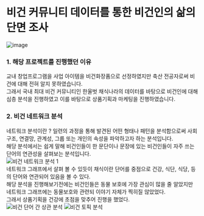 # 비건 커뮤니티 데이터를 통한 비건인의 삶의 단면 조사
![image](https://user-images.githubusercontent.com/71205453/110208011-fcd0ca00-7ec9-11eb-9735-f3c7e0dcc4d3.png)
### 1. 해당 프로젝트를 진행했던 이유
교내 창업프로그램을 사업 아이템을 비건화장품으로 선정하였지만 축산 전공자로써 비건에 대해 전혀 알지 못하였습니다.   
그래서 국내 최대 비건 커뮤니티인 한울벗 채식나라의 데이터를 바탕으로 비건인에 대해 심층 분석을 진행하였고 이를 바탕으로 상품기획과 마케팅을 진행하였습니다.   

### 2. 비건 네트워크 분석   

네트워크 분석이란 ? 일련의 과정을 통해 발견된 어떤 형태나 패턴을 분석함으로써 사회구조, 연결망, 관계성, 그룹 또는 개인의 속성을 파악하고자 하는 분석입니다.   
해당 분석에서는 쉽게 말해 비건인들이 한 문단이나 문장에 있는 비건인들이 자주 쓰는 단어의 연관성을 살펴보는 분석입니다.  
![비건 네트워크 분석 1](https://user-images.githubusercontent.com/71205453/110196557-a2fbe000-7e88-11eb-83c5-0dc213bc4bcd.jpeg)   
네트워크 그래프에서 살펴 볼 수 있듯이 채식이란 단어를 중점으로 건강, 식단, 식당, 등의 단어와 연관되어 있음을 볼 수 있다.   
해당 분석을 진행해보기전에는 비건인들은 동물 보호에 가장 관심이 많을 줄 알았지만 네트워크 그래프에는 동물보호와 관련되 이야기 자체가 찍히질 않았었다.   
그래서 상품기획을 건강에 초점을 맞추어 진행을 했었다.   
![비건 단어 간 상관 분석](https://user-images.githubusercontent.com/71205453/110197064-45699280-7e8c-11eb-9a4e-281ac6363d34.jpeg)
![비건 토픽 분석](https://user-images.githubusercontent.com/71205453/110205820-8ded7400-7ebd-11eb-8b93-10e73003dc24.jpeg)
